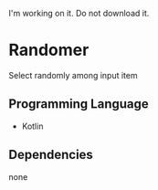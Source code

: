 I'm working on it. Do not download it.


# Randomer
Select randomly among input item

Programming Language
-------------

  * Kotlin

Dependencies
-------------

none
